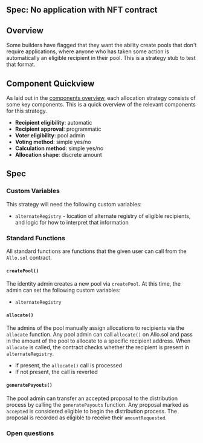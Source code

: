 Spec: No application with NFT contract
---------------------------------

## Overview 
Some builders have flagged that they want the ability create pools that don't require applications, where anyone who has taken some action is automatically an eligible recipient in their pool. This is a strategy stub to test that format. 

## Component Quickview
As laid out in the [components overview](https://docs.google.com/document/d/1qoOP07oMKzUCyfb4HbnyeD6ZYEQa004i5Zwqoy7-Ox8/edit), each allocation strategy consists of some key components. This is a quick overview of the relevant components for this strategy.
- **Recipient eligibility**: automatic
- **Recipient approval**: programmatic
- **Voter eligibility**: pool admin
- **Voting method**: simple yes/no
- **Calculation method**: simple yes/no
- **Allocation shape**: discrete amount

## Spec
### Custom Variables
This strategy will need the following custom variables:
- `alternateRegistry` - location of alternate registry of eligible recipients, and logic for how to interpret that information

### Standard Functions
All standard functions are functions that the given user can call from the `Allo.sol` contract.
#### `createPool()`
The identity admin creates a new pool via `createPool`. At this time, the admin can set the following custom variables:
- `alternateRegistry`

#### `allocate()`
The admins of the pool manually assign allocations to recipients via the `allocate` function. Any pool admin can call `allocate()` on Allo.sol and pass in the amount of the pool to allocate to a specific recipient address. When `allocate` is called, the contract checks whether the recipient is present in `alternateRegistry`. 
- If present, the `allocate()` call is processed
- If not present, the call is reverted

#### `generatePayouts()`
The pool admin can transfer an accepted proposal to the distribution process by calling the `generatePayouts` function. Any proposal marked as `accepted` is considered eligible to begin the distribution process. The proposal is recorded as eligible to receive their `amountRequested`. 

### Open questions